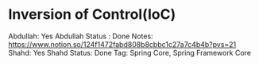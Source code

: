 # Inversion of Control(IoC)

Abdullah: Yes
Abdullah Status : Done
Notes: https://www.notion.so/124f1472fabd808b8cbbc1c27a7c4b4b?pvs=21
Shahd: Yes
Shahd Status: Done
Tag: Spring Core, Spring Framework Core